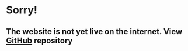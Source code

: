 # Sorry!
## The website is not yet live on the internet. View [GitHub](https://github.com/thomasantony12/Music-genre-classification-using-cnn) repository 
